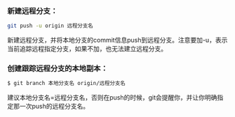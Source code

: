 

### 新建远程分支：

``` bash
git push -u origin 远程分支名
```

新建远程分支，并将本地分支的commit信息push到远程分支。注意要加-u，表示当前追踪远程指定分支，如果不加，也无法建立远程分支。

### 创建跟踪远程分支的本地副本：

```bash
$ git branch 本地分支名 origin/远程分支名
```

建议本地分支名=远程分支名，否则在push的时候，git会提醒你，并让你明确指定那一次push的远程分支名。
